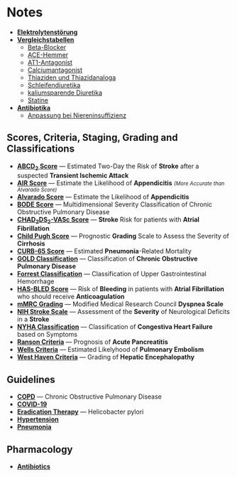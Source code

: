# Notes

- __[Elektrolytenstörung](notes/Elektrolytenstörung.md)__
- __[Vergleichstabellen](notes/Vergleichstabellen.md)__
  - [Beta-Blocker](notes/Vergleichstabellen.md#beta-blocker)
  - [ACE-Hemmer](notes/Vergleichstabellen.md#ace-hemmer)
  - [AT1-Antagonist](notes/Vergleichstabellen.md#at1-antagonist)
  - [Calciumantagonist](notes/Vergleichstabellen.md#calciumantagonist)
  - [Thiaziden und Thiazidanaloga](notes/Vergleichstabellen.md#thiaziden-und-thiazidanaloga)
  - [Schleifendiuretika](notes/Vergleichstabellen.md#schleifendiuretika)
  - [kaliumsparende Diuretika](notes/Vergleichstabellen.md#kaliumsparende-diuretika)
  - [Statine](notes/Vergleichstabellen.md#statine)
- __[Antibiotika](notes/Antibiotika.md)__
  - [Anpassung bei Niereninsuffizienz](notes/Antibiotika.md#anpassung-bei-niereninsuffizienz)

## Scores, Criteria, Staging, Grading and Classifications

- __[ABCD<sub>2</sub> Score](scores/ABCD2.md)__ — Estimated Two-Day the Risk of __Stroke__ after a suspected __Transient Ischemic Attack__
- __[AIR Score](scores/AIR.md)__ — Estimate the Likelihood of __Appendicitis__ <small>_(More Accurate than Alvarado Score)_</small>
- __[Alvarado Score](scores/Alvarado.md)__ — Estimate the Likelihood of __Appendicitis__
- __[BODE Score](scores/BODE.md)__ — Multidimensional Severity Classification of Chronic Obstructive Pulmonary Disease
- __[CHAD<sub>2</sub>DS<sub>2</sub>-VASc Score](scores/CHA2DS2-VASc.md)__ — __Stroke__ Risk for patients with __Atrial Fibrillation__
- __[Child Pugh Score](scores/Child-Pugh.md)__ — Prognostic __Grading__ Scale to Assess the Severity of __Cirrhosis__
- __[CURB-65 Score](scores/CURB-65.md)__ — Estimated __Pneumonia__-Related Mortality
- __[GOLD Classification](scores/GOLD.md)__ — Classification of __Chronic Obstructive Pulmonary Disease__
- __[Forrest Classification](scores/Forrest.md)__ — Classification of Upper Gastrointestinal Hemorrhage
- __[HAS-BLED Score](scores/HAS-BLED.md)__ — Risk of __Bleeding__ in patients with __Atrial Fibrillation__ who should receive __Anticoagulation__
- __[mMRC Grading](scores/mMRC.md)__ — Modified Medical Research Council __Dyspnea Scale__
- __[NIH Stroke Scale](scores/NIH-Stroke-Scale.md)__ — Assessment of the __Severity__ of Neurological Deficits in a __Stroke__
- __[NYHA Classification](scores/NYHA.md)__ — Classification of __Congestiva Heart Failure__ based on Symptoms
- __[Ranson Criteria](scores/Ranson.md)__ — Prognosis of __Acute Pancreatitis__
- __[Wells Criteria](scores/Wells.md)__ — Estimated Likelyhood of __Pulmonary Embolism__
- __[West Haven Criteria](scores/West-Haven.md)__ — Grading of __Hepatic Encephalopathy__

## Guidelines

- __[COPD](guidelines/COPD.md)__ — Chronic Obstructive Pulmonary Disease
- __[COVID-19](guidelines/COVID-19.md)__
- __[Eradication Therapy](guidelines/Eradication-Therapy.md)__ — Helicobacter pylori
- __[Hypertension](guidelines/Hypertension.md)__
- __[Pneumonia](guidelines/Pneumonia.md)__

## Pharmacology

- __[Antibiotics](pharmacology/Antibiotics.md)__